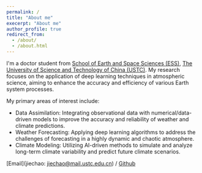 ```yaml
---
permalink: /
title: "About me"
execerpt: "About me"
author_profile: true
redirect_from: 
  - /about/
  - /about.html
---
```


I'm a doctor student from [School of Earth and Space Sciences (ESS)](https://en.ess.ustc.edu.cn/), [The University of Science and Technology of China (USTC)](https://en.ustc.edu.cn/). My research focuses on the application of deep learning techniques in atmospheric science, aiming to enhance the accuracy and efficiency of various Earth system processes.

My primary areas of interest include:

* Data Assimilation: Integrating observational data with numerical/data-driven models to improve the accuracy and reliability of weather and climate predictions.
* Weather Forecasting: Applying deep learning algorithms to address the challenges of forecasting in a highly dynamic and chaotic atmosphere.
* Climate Modeling: Utilizing AI-driven methods to simulate and analyze long-term climate variability and predict future climate scenarios.



[Email](jiechao: jiechao@mail.ustc.edu.cn) / [Github](https://github.com/AzureMoment0000)
